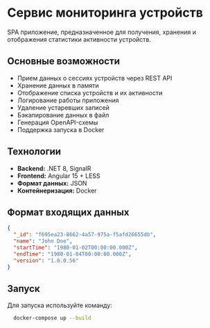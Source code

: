 # Сервис мониторинга устройств

SPA приложение, предназначенное для получения, хранения и отображения статистики активности устройств.

## Основные возможности

- Прием данных о сессиях устройств через REST API
- Хранение данных в памяти
- Отображение списка устройств и их активности
- Логирование работы приложения
- Удаление устаревших записей
- Бэкапирование данных в файл
- Генерация OpenAPI-схемы
- Поддержка запуска в Docker

## Технологии

- **Backend:** .NET 8, SignalR
- **Frontend:** Angular 15 + LESS
- **Формат данных:** JSON
- **Контейнеризация:** Docker

## Формат входящих данных

```json
{
  "_id": "f695ea23-8662-4a57-975a-f5afd26655db",
  "name": "John Doe",
  "startTime": "1980-01-02T00:00:00.000Z",
  "endTime": "1980-01-04T00:00:00.000Z",
  "version": "1.0.0.56"
}
```

## Запуск

Для запуска используйте команду:
```bash
  docker-compose up --build
```
